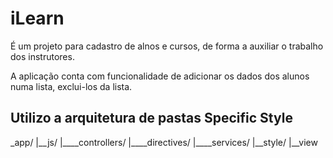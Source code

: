 # iLearn

É um projeto para cadastro de alnos e cursos, de forma a auxiliar o trabalho dos instrutores.

A aplicação conta com funcionalidade de adicionar os dados dos alunos numa lista, exclui-los da lista.

## Utilizo a arquitetura de pastas Specific Style

_app/
|__js/
|____controllers/
|____directives/
|____services/
|__style/
|__view


